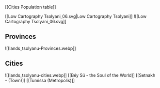 [[Cities Population table]]

[[Low Cartography Tsolyani_06.svg|Low Cartography Tsolyani]]
![[Low Cartography Tsolyani_06.svg]]
## Provinces

![[lands_tsolyanu-Provinces.webp]]
## Cities
![[lands_tsolyanu-cities.webp]]
[[Béy Sü - the Soul of the World]]
[[Setnakh - (Town)]]
[[Tumissa (Metropolis)]]
